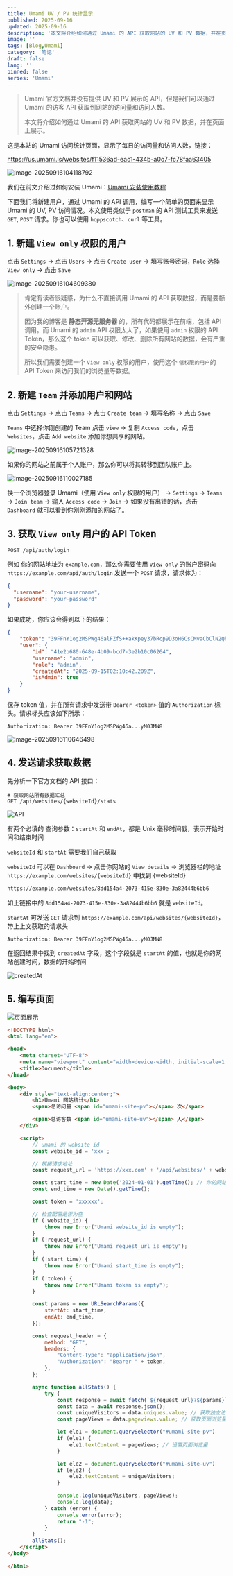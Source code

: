 ```yaml
---
title: Umami UV / PV 统计显示 
published: 2025-09-16
updated: 2025-09-16
description: '本文将介绍如何通过 Umami 的 API 获取网站的 UV 和 PV 数据，并在页面上展示。'
image: ''
tags: [Blog,Umami]
category: '笔记'
draft: false 
lang: ''
pinned: false
series: 'Umami'
---
```


> Umami 官方文档并没有提供 UV 和 PV 展示的 API，但是我们可以通过 Umami 的访客 API 获取到网站的访问量和访问人数。
>
> 本文将介绍如何通过 Umami 的 API 获取网站的 UV 和 PV 数据，并在页面上展示。



这是本站的 Umami 访问统计页面，显示了每日的访问量和访问人数，链接：

https://us.umami.is/websites/f11536ad-eac1-434b-a0c7-fc78faa63405

![image-20250916104118792](../_assets/images/image-20250916104118792.png)

我们在前文介绍过如何安装 Umami：[Umami 安装使用教程](https://blog.ovvv.top/posts/f7a090e6/)

下面我们将新建用户，通过 Umami 的 API 调用，编写一个简单的页面来显示 Umami 的 UV, PV 访问情况。本文使用类似于 `postman` 的 API 测试工具来发送 `GET`, `POST` 请求。你也可以使用 `hoppscotch`、`curl` 等工具。

## 1. 新建 `View only` 权限的用户

点击 `Settings` -> 点击 `Users` -> 点击 `Create user` -> 填写账号密码，`Role` 选择 `View only` -> 点击 `Save`

![image-20250916104609380](../_assets/images/image-20250916104609380.png)

> 
>
> 肯定有读者很疑惑，为什么不直接调用 Umami 的 API 获取数据，而是要额外创建一个账户。
>
> 因为我的博客是 **静态开源无服务器** 的，所有代码都展示在前端，包括 API 调用。而 Umami 的 `admin` API 权限太大了，如果使用 `admin` 权限的 API Token，那么这个 token 可以获取、修改、删除所有网站的数据，会有严重的安全隐患。
>
> 所以我们需要创建一个 `View only` 权限的用户，使用这个 `低权限的用户`的 API Token 来访问我们的浏览量等数据。

## 2. 新建 `Team` 并添加用户和网站

点击 `Settings` -> 点击 `Teams` -> 点击 `Create team` -> 填写名称 -> 点击 `Save`

`Teams` 中选择你刚创建的 Team 点击 `view` -> 复制 `Access code`，点击 `Websites`，点击 `Add website` 添加你想共享的网站。

![image-20250916105721328](../_assets/images/image-20250916105721328.png)

如果你的网站之前属于个人账户，那么你可以将其转移到团队账户上。

![image-20250916110027185](../_assets/images/image-20250916110027185.png)

换一个浏览器登录 Umami（使用 `View only` 权限的用户） -> `Settings` -> `Teams` -> `Join team` -> 输入 `Access code` -> `Join` -> 如果没有出错的话，点击 `Dashboard` 就可以看到你刚刚添加的网站了。

## 3. 获取 `View only` 用户的 API Token

```apl
POST /api/auth/login
```

例如 你的网站地址为 `example.com`，那么你需要使用 `View only` 的账户密码向 `https://example.com/api/auth/login` 发送一个 `POST` 请求，请求体为：

```json
{
  "username": "your-username",
  "password": "your-password"
}
```

如果成功，你应该会得到以下的结果：

```json
{
    "token": "39FFnY1og2MSPWg46alFZfS++akKpey37bRcp9D3oH6CsCMvaCbClN2Qbqq0QhUyZBD1FlHQ9UzUwYOS+J0JKSYnOR7SjftGEuCGj+QBY9RFHxJQBJtpZJmtBvodjgsY0ov8e3jLIClNsfyAecZ3RDXnarsZt+hZwRAFL+5WlOShQP1Bg6e6UyJuUD7f/NWfU94C0ZKYkAgg3b66ATWnkh23UuM3LP3EyYBiQXX3T2PmtN5gSFf7XkS0yRLOP4OCkKUn15j6KzGWHkFsWalwfIz3yECPdZgEWZyDtAnxB5i52N/+t9XIdiR2TDy1LpNj7h7D/dgfue6YO9U5akCauecGniXD7ZPdP1awPvXC/oOLl8TzQCuL+yM0JMN8",
    "user": {
        "id": "41e2b680-648e-4b09-bcd7-3e2b10c06264",
        "username": "admin",
        "role": "admin",
        "createdAt": "2025-09-15T02:10:42.209Z",
        "isAdmin": true
    }
}
```

保存 token 值，并在所有请求中发送带 `Bearer <token>` 值的 `Authorization` 标头。请求标头应该如下所示：

```apl
Authorization: Bearer 39FFnY1og2MSPWg46a...yM0JMN8
```

![image-20250916110646498](../_assets/images/image-20250916110646498.png)

## 4. 发送请求获取数据

先分析一下官方文档的 API 接口：

```apl
# 获取网站所有数据汇总
GET /api/websites/{websiteId}/stats
```

![API](../_assets/images/v2-3c570a96d2d263c81415fea5a97a94fd_1440w.webp)

有两个必填的 查询参数：`startAt` 和 `endAt`，都是 Unix 毫秒时间戳，表示开始时间和结束时间

`websiteId` 和 `startAt` 需要我们自己获取

`websiteId` 可以在 `Dashboard` -> 点击你网站的 `View details` -> 浏览器栏的地址 `https://example.com/websites/{websiteId}` 中找到 {websiteId}

```html
https://example.com/websites/8dd154a4-2073-415e-830e-3a82444b6bb6
```

如上链接中的 `8dd154a4-2073-415e-830e-3a82444b6bb6` 就是 `websiteId`。

`startAt` 可发送 `GET` 请求到 `https://example.com/api/websites/{websiteId}`，带上上文获取的请求头

```apl
Authorization: Bearer 39FFnY1og2MSPWg46a...yM0JMN8
```

在返回结果中找到 `createdAt` 字段，这个字段就是 `startAt` 的值，也就是你的网站创建时间，数据的开始时间

![createdAt](../_assets/images/v2-0f39fd39907c3d7bd911395ba890d82e_1440w.webp)

##  5. 编写页面

![页面展示](../_assets/images/v2-c07238914da7b6773ee1d26f03ace7f0_1440w.webp)

```html
<!DOCTYPE html>
<html lang="en">

<head>
    <meta charset="UTF-8">
    <meta name="viewport" content="width=device-width, initial-scale=1.0">
    <title>Document</title>
</head>

<body>
    <div style="text-align:center;">
        <h1>Umami 网站统计</h1>
        <span>总访问量 <span id="umami-site-pv"></span> 次</span>

        <span>总访客数 <span id="umami-site-uv"></span> 人</span>
    </div>

    <script>
        // umami 的 website id
        const website_id = 'xxx';

        // 拼接请求地址
        const request_url = 'https://xxx.com' + '/api/websites/' + website_id + '/stats';

        const start_time = new Date('2024-01-01').getTime(); // 你的网站创建时间
        const end_time = new Date().getTime();

        const token = 'xxxxxx';

        // 检查配置是否为空
        if (!website_id) {
            throw new Error("Umami website_id is empty");
        }
        if (!request_url) {
            throw new Error("Umami request_url is empty");
        }
        if (!start_time) {
            throw new Error("Umami start_time is empty");
        }
        if (!token) {
            throw new Error("Umami token is empty");
        }

        const params = new URLSearchParams({
            startAt: start_time,
            endAt: end_time,
        });

        const request_header = {
            method: "GET",
            headers: {
                "Content-Type": "application/json",
                "Authorization": "Bearer " + token,
            },
        };

        async function allStats() {
            try {
                const response = await fetch(`${request_url}?${params}`, request_header);
                const data = await response.json();
                const uniqueVisitors = data.uniques.value; // 获取独立访客数
                const pageViews = data.pageviews.value; // 获取页面浏览量

                let ele1 = document.querySelector("#umami-site-pv")
                if (ele1) {
                    ele1.textContent = pageViews; // 设置页面浏览量
                }

                let ele2 = document.querySelector("#umami-site-uv")
                if (ele2) {
                    ele2.textContent = uniqueVisitors;
                }

                console.log(uniqueVisitors, pageViews);
                console.log(data);
            } catch (error) {
                console.error(error);
                return "-1";
            }
        }
        allStats();
    </script>
</body>

</html>
```

